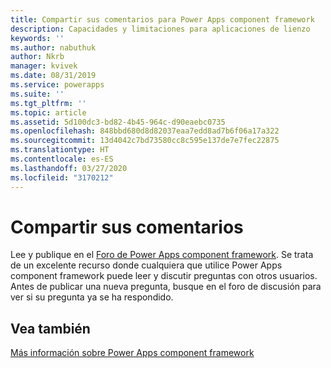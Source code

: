 ```yaml
---
title: Compartir sus comentarios para Power Apps component framework  | Microsoft Docs
description: Capacidades y limitaciones para aplicaciones de lienzo
keywords: ''
ms.author: nabuthuk
author: Nkrb
manager: kvivek
ms.date: 08/31/2019
ms.service: powerapps
ms.suite: ''
ms.tgt_pltfrm: ''
ms.topic: article
ms.assetid: 5d100dc3-bd82-4b45-964c-d90eaebc0735
ms.openlocfilehash: 848bbd680d8d82037eaa7edd8ad7b6f06a17a322
ms.sourcegitcommit: 13d4042c7bd73580cc8c595e137de7e7fec22875
ms.translationtype: HT
ms.contentlocale: es-ES
ms.lasthandoff: 03/27/2020
ms.locfileid: "3170212"
---
```

# <a name="share-your-feedback"></a>Compartir sus comentarios

Lee y publique en el [Foro de Power Apps component framework](https://powerusers.microsoft.com/t5/PowerApps-Component-Framework/bd-p/pa_component_framework). Se trata de un excelente recurso donde cualquiera que utilice Power Apps component framework puede leer y discutir preguntas con otros usuarios. Antes de publicar una nueva pregunta, busque en el foro de discusión para ver si su pregunta ya se ha respondido.

## <a name="see-also"></a>Vea también

[Más información sobre Power Apps component framework](https://docs.microsoft.com/learn/paths/use-power-apps-component-framework)